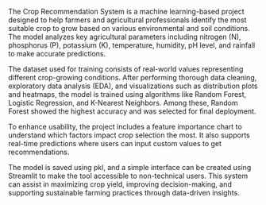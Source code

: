 The Crop Recommendation System is a machine learning-based project designed to help farmers and agricultural professionals identify the most suitable crop to grow based on various environmental and soil conditions. The model analyzes key agricultural parameters including nitrogen (N), phosphorus (P), potassium (K), temperature, humidity, pH level, and rainfall to make accurate predictions.

The dataset used for training consists of real-world values representing different crop-growing conditions. After performing thorough data cleaning, exploratory data analysis (EDA), and visualizations such as distribution plots and heatmaps, the model is trained using algorithms like Random Forest, Logistic Regression, and K-Nearest Neighbors. Among these, Random Forest showed the highest accuracy and was selected for final deployment.

To enhance usability, the project includes a feature importance chart to understand which factors impact crop selection the most. It also supports real-time predictions where users can input custom values to get recommendations.

The model is saved using pkl, and a simple interface can be created using Streamlit to make the tool accessible to non-technical users. This system can assist in maximizing crop yield, improving decision-making, and supporting sustainable farming practices through data-driven insights.
